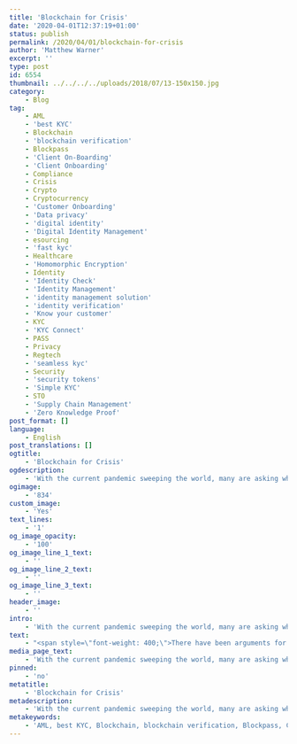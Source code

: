 ```yaml
---
title: 'Blockchain for Crisis'
date: '2020-04-01T12:37:19+01:00'
status: publish
permalink: /2020/04/01/blockchain-for-crisis
author: 'Matthew Warner'
excerpt: ''
type: post
id: 6554
thumbnail: ../../../../uploads/2018/07/13-150x150.jpg
category:
    - Blog
tag:
    - AML
    - 'best KYC'
    - Blockchain
    - 'blockchain verification'
    - Blockpass
    - 'Client On-Boarding'
    - 'Client Onboarding'
    - Compliance
    - Crisis
    - Crypto
    - Cryptocurrency
    - 'Customer Onboarding'
    - 'Data privacy'
    - 'digital identity'
    - 'Digital Identity Management'
    - esourcing
    - 'fast kyc'
    - Healthcare
    - 'Homomorphic Encryption'
    - Identity
    - 'Identity Check'
    - 'Identity Management'
    - 'identity management solution'
    - 'identity verification'
    - 'Know your customer'
    - KYC
    - 'KYC Connect'
    - PASS
    - Privacy
    - Regtech
    - 'seamless kyc'
    - Security
    - 'security tokens'
    - 'Simple KYC'
    - STO
    - 'Supply Chain Management'
    - 'Zero Knowledge Proof'
post_format: []
language:
    - English
post_translations: []
ogtitle:
    - 'Blockchain for Crisis'
ogdescription:
    - 'With the current pandemic sweeping the world, many are asking what could have been done to prevent it and what measures might be put in place to stop a similar situation from happening again in the future. '
ogimage:
    - '834'
custom_image:
    - 'Yes'
text_lines:
    - '1'
og_image_opacity:
    - '100'
og_image_line_1_text:
    - ''
og_image_line_2_text:
    - ''
og_image_line_3_text:
    - ''
header_image:
    - ''
intro:
    - 'With the current pandemic sweeping the world, many are asking what could have been done to prevent it and what measures might be put in place to stop a similar situation from happening again in the future. '
text:
    - "<span style=\"font-weight: 400;\">There have been arguments for all manner of things, from laws against live or ‘wet’ food markets to permanently changing the way we live our everyday lives. Whilst each one may have its merits and drawbacks, there exists a possible way forward which enables the issue at hand to be avoided whilst minimising the potential for disruption and restrictive measures. This solution may not be likely to be implemented in the near future but it bears serious consideration.</span>\r\n\r\n<span style=\"font-weight: 400;\">With the coronavirus, Covid-19, one of the main issues that has faced those attempting to slow its spread is that, in a world where travel is so frequent and people move and live in such close proximity, it is very difficult to identify and isolate those who are infected and who risk transmitting the virus to others. One person travelling from an infected area comes into contact with many others and spreads the virus, causing the exponential growth of cases and, ultimately, deaths, that are being seen in so many countries. It is particularly difficult in the case of Covid-19 due to the fact that many people may carry it yet be asymptomatic, and that even when infected, symptoms may take some time to show. With the technology on hand, it becomes almost impossible to track all the people who have been to infected areas and alert them to the danger in time, allowing them to self-isolate until testing can confirm whether they are infected or not. If the possible spread of infection could be identified and dealt with efficiently and quickly, the current pandemic, and potential future ones like it, could be halted before they even begin.\_\_</span>\r\n\r\n<span style=\"font-weight: 400;\">Using the right technology, the tracking of locations and notifications to those at risk of spreading infection could all be done whilst maintaining privacy. Whilst people are willing to hand governments more control when needed in a crisis, the worry is that their rights will be infringed afterwards. This maintenance of privacy is not just important for tracking individuals, but also for possibilities such as reporting signs of infection when countries or governments want to cover up infection rates. In fact, having a non-government controlled solution would put many people at ease.\_\_\_\_</span>\r\n\r\n<span style=\"font-weight: 400;\">Another goal of a real solution to the issue of pandemics would be to implement cross-border initiatives. When travel is such a key part of day to day life, interoperability of the solution is essential. A global approach is the only one that makes sense to stop a pandemic spreading. Viruses do not respect borders - why would the prevention technique?</span>\r\n\r\n<span style=\"font-weight: 400;\">Of course, blockchain technology could supply these answers. Developments such as zero-knowledge proofs and homomorphic encryption would allow for communication and reporting between massive amounts of individuals whilst maintaining privacy. Indeed, measures are already being taken to ensure that data privacy is not compromised by those looking to slow or halt the spread of Covid-19. </span><a href=\"https://blog.openmined.org/providing-opensource-privacy-for-covid19/\"><span style=\"font-weight: 400;\">OpenMined</span></a><span style=\"font-weight: 400;\"> is a group of thousands of engineers, researchers, writers, and developers collaborating to enable the development of apps and solutions to tackle the pandemic whilst protecting users personal data privacy. Moreover, blockchain is a global and borderless technology. It is decentralised - not government controlled. It fits all the criteria for providing a platform for world-wide collaboration free of a controlling political influence; however, there would have to be a way of ensuring the system was able to identify people and objects in the system - one that users could easily interact with. An identity verification app on a mobile device would serve in this regard, and an expansion of Blockpass could be utilised in this very manner, allowing people to very simply report on their conditions and receive notifications in response.\_\_</span>\r\n\r\n<span style=\"font-weight: 400;\">The possibilities don’t stop at simply preventing the spread of a virus or disease though. Many problems are being caused in the current pandemic by people who panic buy, but also by the inefficiencies of allocating resources where they can best be used in a timely manner.\_</span>\r\n\r\n<span style=\"font-weight: 400;\">Using a blockchain-based solution and with an identity for everything enabled through Blockpass, supply chains and deliveries could be managed in such a way that the resources would be directed to wherever needed them most. This could range from hospital beds and ventilators or other essential equipment being distributed appropriately, to the automated delivery of essential medicines, food supplies and toiletries to those with symptoms who are in quarantine, whether self-imposed or enforced. Similarly, systems could be put in place to ensure people were not panic-buying. Having a reasonable limit placed on what one person might be expected to buy when shopping could prevent the situation where supermarket stocks of essentials such as bread and toilet paper are depleted by a few inconsiderate people. These systems could be tailored to allow one person to buy supplies for groups of many for those who shop on behalf of others such as with careers in nursing homes or those who look after vulnerable people. Importantly, it would maintain the user’s privacy whilst ensuring people’s behaviour did not adversely affect others.\_\_\_\_</span>\r\n\r\n<span style=\"font-weight: 400;\">Allowing for stigma- and consequence-free reporting and tracking of infections, fast and efficient allocation of resources and preventing people from making situations worse are just some of the possibilities that a blockchain-based solution with a robust and flexible identity verification and management system could achieve. Further solutions could be developed to assist with global research for cures, provision of services to those whose lives are temporarily disrupted, and many other areas. These solutions will be embraced one day and will save thousands of lives in the process. It’s only a matter of time before blockchain and its potential reaches critical mass and spreads to all parts of the world more fully than any virus could hope to. </span>"
media_page_text:
    - 'With the current pandemic sweeping the world, many are asking what could have been done to prevent it and what measures might be put in place to stop a similar situation from happening again in the future. '
pinned:
    - 'no'
metatitle:
    - 'Blockchain for Crisis'
metadescription:
    - 'With the current pandemic sweeping the world, many are asking what could have been done to prevent it and what measures might be put in place to stop a similar situation from happening again in the future. '
metakeywords:
    - 'AML, best KYC, Blockchain, blockchain verification, Blockpass, Client On-Boarding, Client Onboarding, Compliance, Crypto, Cryptocurrency, Customer Onboarding, digital identity, fast kyc, Identity, Identity Check, identity management solution, identity verification, Know your customer, KYC, KYC Connect, PASS, Regtech, seamless kyc, security tokens, Simple KYC, STO,Digital Identity, KYC, Identity, Identity Management, Digital Identity Management, Privacy, Data privacy, Security, Crisis, Homomorphic Encryption, Zero-Knowledge Proof, Supply Chain Management, Healthcare, esourcing, '
---
```

<!DOCTYPE html PUBLIC "-//W3C//DTD HTML 4.0 Transitional//EN" "http://www.w3.org/TR/REC-html40/loose.dtd">
<?xml encoding="UTF-8">
